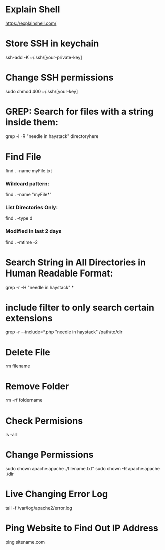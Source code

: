 # Explain Shell
https://explainshell.com/

# Store SSH in keychain
ssh-add -K ~/.ssh/[your-private-key]

# Change SSH permissions
sudo chmod 400 ~/.ssh/[your-key]

# GREP: Search for files with a string inside them:
grep -i -R "needle in haystack" directoryhere

# Find File
find . -name myFile.txt

### Wildcard pattern:
find . -name "myFile*"

### List Directories Only:
find . -type d

### Modified in last 2 days
find . -mtime -2

# Search String in All Directories in Human Readable Format:	
grep  -r -H "needle in haystack" *

# include filter to only search certain extensions
grep -r --include=*.php "needle in haystack" /path/to/dir

# Delete File
rm filename

# Remove Folder
rm -rf foldername

# Check Permisions
ls -all

# Change Permissions
sudo chown apache:apache ./filename.txt"
sudo chown -R apache:apache ./dir

# Live Changing Error Log
tail -f /var/log/apache2/error.log

# Ping Website to Find Out IP Address
ping sitename.com
